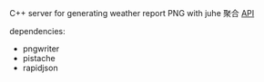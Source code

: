 C++ server for generating weather report PNG with juhe 聚合 [API](https://www.juhe.cn/box/index/id/73) 

dependencies:

* pngwriter
* pistache
* rapidjson